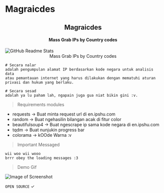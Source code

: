 # Magraicdes
<p align="center"> 
<h2 align="center">Magraicdes</h2>
<h4 align="center">Mass Grab IPs by Country codes</h4>
<img src="https://d.top4top.io/p_26373m3ca1.png" align="center" alt="GitHub Readme Stats" />

<center> Mass Grab IPs by Country codes</center>
</p>



```
# Secara nalar 
adalah pengumpulan alamat IP berdasarkan kode negara untuk analisis data 
atau pemantauan internet yang harus dilakukan dengan mematuhi aturan
privasi dan hukum yang berlaku.

# Secara sesad
adalah ya lu paham lah, ngapain juga gua niat bikin gini :v.

```

> Requirements modules
+ requests   -> Buat minta request url di en.ipshu.com
+ random   -> Buat ngehasilin bilangan acak di fitur color
+ beautifulsoup4 -> Buat ngescrape ip sama kode negara di en.ipshu.com
+ tqdm   -> Buat nunjukin progress bar
+ colorama -> kOOde Warna :v


> Important Messaged
```
wii woo wii wooo 
brrr obey the loading messages :3
```


> Demo Gif

![Image of Screenshot](https://e.top4top.io/p_2637s09i51.gif)

`OPEN SOURCE` ✓

